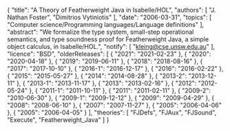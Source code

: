 {
    "title": "A Theory of Featherweight Java in Isabelle/HOL",
    "authors": [
        "J. Nathan Foster",
        "Dimitrios Vytiniotis"
    ],
    "date": "2006-03-31",
    "topics": [
        "Computer science/Programming languages/Language definitions"
    ],
    "abstract": "We formalize the type system, small-step operational semantics, and type soundness proof for Featherweight Java, a simple object calculus, in Isabelle/HOL.",
    "notify": [
        "kleing@cse.unsw.edu.au"
    ],
    "licence": "BSD",
    "olderReleases": [
        {
            "2021": "2021-02-23"
        },
        {
            "2020": "2020-04-18"
        },
        {
            "2019": "2019-06-11"
        },
        {
            "2018": "2018-08-16"
        },
        {
            "2017": "2017-10-10"
        },
        {
            "2016-1": "2016-12-17"
        },
        {
            "2016": "2016-02-22"
        },
        {
            "2015": "2015-05-27"
        },
        {
            "2014": "2014-08-28"
        },
        {
            "2013-2": "2013-12-11"
        },
        {
            "2013-1": "2013-11-17"
        },
        {
            "2013": "2013-02-16"
        },
        {
            "2012": "2012-05-24"
        },
        {
            "2011-1": "2011-10-11"
        },
        {
            "2011": "2011-02-11"
        },
        {
            "2009-2": "2010-06-30"
        },
        {
            "2009-1": "2009-12-12"
        },
        {
            "2009": "2009-04-29"
        },
        {
            "2008": "2008-06-10"
        },
        {
            "2007": "2007-11-27"
        },
        {
            "2005": "2006-04-06"
        },
        {
            "2005": "2006-04-05"
        }
    ],
    "theories": [
        "FJDefs",
        "FJAux",
        "FJSound",
        "Execute",
        "Featherweight_Java"
    ]
}